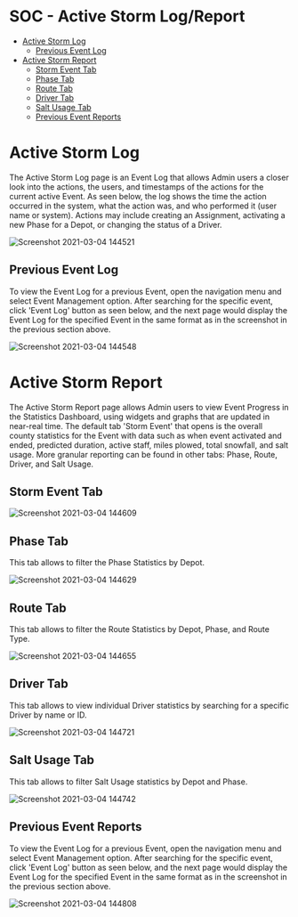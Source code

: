 # **SOC - Active Storm Log/Report**

- [Active Storm Log](#-Active-Storm-Log)
  * [Previous Event Log](#-Previous-Event-Log)
- [Active Storm Report](#-Active-Storm-Report)
  * [Storm Event Tab](#-Storm-Event-Lab)
  * [Phase Tab](#-Phase-Tab)
  * [Route Tab](#-Route-Tab)
  * [Driver Tab](#-Driver-Tab)
  * [Salt Usage Tab](#-Salt-Usage-Tab)
  * [Previous Event Reports](#-Previous-Event-Reports)

# **Active Storm Log**

The Active Storm Log page is an Event Log that allows Admin users a closer look into the actions, the users, and timestamps of the actions for the current active Event. As seen below, the log shows the time the action occurred in the system, what the action was, and who performed it (user name or system). Actions may include creating an Assignment, activating a new Phase for a Depot, or changing the status of a Driver. 

![Screenshot 2021-03-04 144521](https://user-images.githubusercontent.com/79857237/110021432-b6784100-7cf8-11eb-811c-82d58b712cb1.png)

## **Previous Event Log**

To view the Event Log for a previous Event, open the navigation menu and select Event Management option. After searching for the specific event, click 'Event Log' button as seen below, and the next page would display the Event Log for the specified Event in the same format as in the screenshot in the previous section above. 

![Screenshot 2021-03-04 144548](https://user-images.githubusercontent.com/79857237/110021439-b8420480-7cf8-11eb-8969-98448d54852d.png)

# **Active Storm Report**

The Active Storm Report page allows Admin users to view Event Progress in the Statistics Dashboard, using widgets and graphs that are updated in near-real time. The default tab 'Storm Event' that opens is the overall county statistics for the Event with data such as when event activated and ended, predicted duration, active staff, miles plowed, total snowfall, and salt usage. More granular reporting can be found in other tabs: Phase, Route, Driver, and Salt Usage.

## **Storm Event Tab**

![Screenshot 2021-03-04 144609](https://user-images.githubusercontent.com/79857237/110022717-44a0f700-7cfa-11eb-8329-f97d33dcc0f8.png)

## **Phase Tab**

This tab allows to filter the Phase Statistics by Depot.

![Screenshot 2021-03-04 144629](https://user-images.githubusercontent.com/79857237/110021448-bc6e2200-7cf8-11eb-8b9e-e251c7f71d86.png)

## **Route Tab**

This tab allows to filter the Route Statistics by Depot, Phase, and Route Type. 

![Screenshot 2021-03-04 144655](https://user-images.githubusercontent.com/79857237/110021454-bed07c00-7cf8-11eb-8f8e-55c2c38ddf02.png)

## **Driver Tab**

This tab allows to view individual Driver statistics by searching for a specific Driver by name or ID. 

![Screenshot 2021-03-04 144721](https://user-images.githubusercontent.com/79857237/110021458-c09a3f80-7cf8-11eb-909a-0969f9a63162.png)

## **Salt Usage Tab**

This tab allows to filter Salt Usage statistics by Depot and Phase. 

![Screenshot 2021-03-04 144742](https://user-images.githubusercontent.com/79857237/110021469-c2fc9980-7cf8-11eb-9d85-539367d85a2e.png)

## **Previous Event Reports**

To view the Event Log for a previous Event, open the navigation menu and select Event Management option. After searching for the specific event, click 'Event Log' button as seen below, and the next page would display the Event Log for the specified Event in the same format as in the screenshot in the previous section above. 

![Screenshot 2021-03-04 144808](https://user-images.githubusercontent.com/79857237/110021477-c55ef380-7cf8-11eb-9f68-0fd54c2f2205.png)
